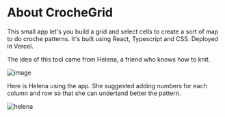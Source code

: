 # About CrocheGrid

This small app let's you build a grid and select cells to create a sort of map to do croche patterns.
It's built using React, Typescript and CSS. Deployed in Vercel. 

The idea of this tool came from Helena, a friend who knows how to knit.

![image](https://github.com/user-attachments/assets/141ce579-7340-4c69-9aae-25dbf3421aa4)

Here is Helena using the app. She suggested adding numbers for each column and row so that she can undertand better the pattern.

![helena](https://github.com/user-attachments/assets/d7e20cb7-9c55-40a7-a849-aeda3a8f13c0)

